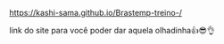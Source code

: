 https://kashi-sama.github.io/Brastemp-treino-/

link do site para você poder dar aquela olhadinha👍😎👌

